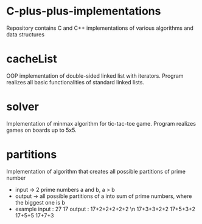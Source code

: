 # C-plus-plus-implementations
Repository contains C and C++ implementations of various algorithms and data structures

# cacheList 
OOP implementation of double-sided linked list with iterators. Program realizes all basic functionalities of standard linked lists.

# solver 
Implementation of minmax algorithm for tic-tac-toe game. Program realizes games on boards up to 5x5.

# partitions
Implementation of algorithm that creates all possible partitions of prime number
- input -> 2 prime numbers a and b, a > b
- output -> all possible partitions of a into sum of prime numbers, where the biggest one is b
- example      input : 27 17
               output : 17+2+2+2+2+2 \n
                        17+3+3+2+2
                        17+5+3+2
                        17+5+5
                        17+7+3


